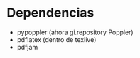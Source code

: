 Dependencias
===========================

* pypoppler (ahora gi.repository Poppler)
* pdflatex (dentro de texlive)
* pdfjam


